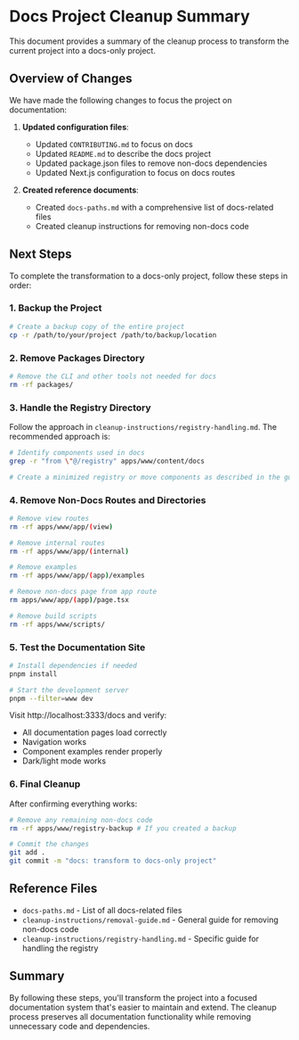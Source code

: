 # Docs Project Cleanup Summary

This document provides a summary of the cleanup process to transform the current project into a docs-only project.

## Overview of Changes

We have made the following changes to focus the project on documentation:

1. **Updated configuration files**:
   - Updated `CONTRIBUTING.md` to focus on docs
   - Updated `README.md` to describe the docs project
   - Updated package.json files to remove non-docs dependencies
   - Updated Next.js configuration to focus on docs routes

2. **Created reference documents**:
   - Created `docs-paths.md` with a comprehensive list of docs-related files
   - Created cleanup instructions for removing non-docs code

## Next Steps

To complete the transformation to a docs-only project, follow these steps in order:

### 1. Backup the Project

```bash
# Create a backup copy of the entire project
cp -r /path/to/your/project /path/to/backup/location
```

### 2. Remove Packages Directory

```bash
# Remove the CLI and other tools not needed for docs
rm -rf packages/
```

### 3. Handle the Registry Directory

Follow the approach in `cleanup-instructions/registry-handling.md`. The recommended approach is:

```bash
# Identify components used in docs
grep -r "from \"@/registry" apps/www/content/docs

# Create a minimized registry or move components as described in the guide
```

### 4. Remove Non-Docs Routes and Directories

```bash
# Remove view routes
rm -rf apps/www/app/(view)

# Remove internal routes
rm -rf apps/www/app/(internal)

# Remove examples
rm -rf apps/www/app/(app)/examples

# Remove non-docs page from app route
rm apps/www/app/(app)/page.tsx

# Remove build scripts
rm -rf apps/www/scripts/
```

### 5. Test the Documentation Site

```bash
# Install dependencies if needed
pnpm install

# Start the development server
pnpm --filter=www dev
```

Visit http://localhost:3333/docs and verify:
- All documentation pages load correctly
- Navigation works
- Component examples render properly
- Dark/light mode works

### 6. Final Cleanup

After confirming everything works:

```bash
# Remove any remaining non-docs code
rm -rf apps/www/registry-backup # If you created a backup

# Commit the changes
git add .
git commit -m "docs: transform to docs-only project"
```

## Reference Files

- `docs-paths.md` - List of all docs-related files
- `cleanup-instructions/removal-guide.md` - General guide for removing non-docs code
- `cleanup-instructions/registry-handling.md` - Specific guide for handling the registry

## Summary

By following these steps, you'll transform the project into a focused documentation system that's easier to maintain and extend. The cleanup process preserves all documentation functionality while removing unnecessary code and dependencies. 